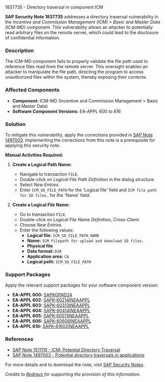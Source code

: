 1837735 - Directory traversal in component ICM

**SAP Security Note 1837735** addresses a directory traversal vulnerability in the *Incentive and Commission Management (ICM) > Basic and Master Data (ICM-MD)* component. This vulnerability allows an attacker to potentially read arbitrary files on the remote server, which could lead to the disclosure of confidential information.

### Description
The ICM-MD component fails to properly validate the file path used to reference files read from the remote server. This oversight enables an attacker to manipulate the file path, directing the program to access unauthorized files within the system, thereby exposing their contents.

### Affected Components
- **Component:** ICM-MD (Incentive and Commission Management > Basic and Master Data)
- **Software Component Versions:** EA-APPL 600 to 616

### Solution
To mitigate this vulnerability, apply the corrections provided in [SAP Note 1497003](https://me.sap.com/notes/1497003). Implementing the corrections from this note is a prerequisite for applying this security note.

**Manual Activities Required:**
1. **Create a Logical Path Name:**
   - Navigate to transaction `FILE`.
   - Double-click on *Logical File Path Definition* in the dialog structure.
   - Select *New Entries*.
   - Enter `ICM_SD_FILE_PATH` for the 'Logical file' field and `ICM file path for SD files.` for the 'Name' field.

2. **Create a Logical File Name:**
   - Go to transaction `FILE`.
   - Double-click on *Logical File Name Definition, Cross-Client*.
   - Choose *New Entries*.
   - Enter the following values:
     - **Logical file:** `ICM_SD_FILE_PATH_NAME`
     - **Name:** `ICM Filepath for upload and download SD files.`
     - **Physical file**
     - **Data format:** `DIR`
     - **Application area:** `CA`
     - **Logical path:** `ICM_SD_FILE_PATH`

### Support Packages
Apply the relevant support packages for your software component version:

- **EA-APPL 600:** [SAPKGPAD24](https://me.sap.com/supportpackage/SAPKGPAD24)
- **EA-APPL 602:** [SAPK-60214INEAAPPL](https://me.sap.com/supportpackage/SAPK-60214INEAAPPL)
- **EA-APPL 603:** [SAPK-60313INEAAPPL](https://me.sap.com/supportpackage/SAPK-60313INEAAPPL)
- **EA-APPL 604:** [SAPK-60414INEAAPPL](https://me.sap.com/supportpackage/SAPK-60414INEAAPPL)
- **EA-APPL 605:** [SAPK-60511INEAAPPL](https://me.sap.com/supportpackage/SAPK-60511INEAAPPL)
- **EA-APPL 606:** [SAPK-60608INEAAPPL](https://me.sap.com/supportpackage/SAPK-60608INEAAPPL)
- **EA-APPL 616:** [SAPK-61602INEAAPPL](https://me.sap.com/supportpackage/SAPK-61602INEAAPPL)

### References
- [SAP Note 1511119 - ICM: Potential Directory Traversal](https://me.sap.com/notes/1511119)
- [SAP Note 1497003 - Potential directory traversals in applications](https://me.sap.com/notes/1497003)

For more details and to download the note, visit [SAP Security Notes](https://me.sap.com/notes/1837735).

*Credits to [Redrays](https://redrays.io) for supporting the provision of this information.*
